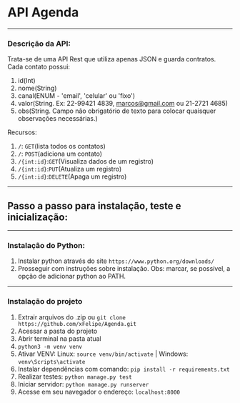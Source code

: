 # API Agenda
___

### Descrição da API:
Trata-se de uma API Rest que utiliza apenas JSON e guarda contratos.
Cada contato possui:
1. id(Int)
2. nome(String)
3. canal(ENUM - 'email', 'celular' ou 'fixo')
4. valor(String. Ex: 22-99421 4839, marcos@gmail.com ou 21-2721 4685)
5. obs(String. Campo não obrigatório de texto para colocar quaisquer observações necessárias.)

Recursos:
1. `/`: `GET`(lista todos os contatos)
2. `/`: `POST`(adiciona um contato)
3. `/{int:id}`:`GET`(Visualiza dados de um registro)
4. `/{int:id}`:`PUT`(Atualiza um registro)
5. `/{int:id}`:`DELETE`(Apaga um registro)
___

## Passo a passo para instalação, teste e inicialização:
___

### Instalação do Python:
1. Instalar python através do site `https://www.python.org/downloads/`
2. Prosseguir com instruções sobre instalação. Obs: marcar, se possível, a opção de adicionar python ao PATH.
---
### Instalação do projeto
1. Extrair arquivos do .zip ou `git clone https://github.com/xFelipe/Agenda.git`
2. Acessar a pasta do projeto
3. Abrir terminal na pasta atual
3. `python3 -m venv venv`
4. Ativar VENV: Linux: `source venv/bin/activate` | Windows: `venv\Scripts\activate`
5. Instalar dependências com comando: `pip install -r requirements.txt`
5. Realizar testes: `python manage.py test`
6. Iniciar servidor: `python manage.py runserver`
7. Acesse em seu navegador o endereço: `localhost:8000`
